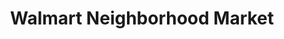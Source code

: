 ---
title: "Walmart Neighborhood Market"
url: /tucker/walmart-neighborhood-market/
shop: Supermarkt
---
